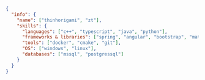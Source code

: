 ```json
{
  "info": {
    "name": ["thinhorigami", "zt"],
    "skills": {
      "languages": ["c++", "typescript", "java", "python"],
      "frameworks & libraries": ["spring", "angular", "bootstrap", "materialui", "vite"],
      "tools": ["docker", "cmake", "git"],
      "OS": ["windows", "linux"],
      "databases": ["mssql", "postgressql"]
    }
  }
}
```

<!---
user-thinhorigami/user-thinhorigami is a ✨ special ✨ repository because its `README.md` (this file) appears on your GitHub profile.
You can click the Preview link to take a look at your changes.
--->
